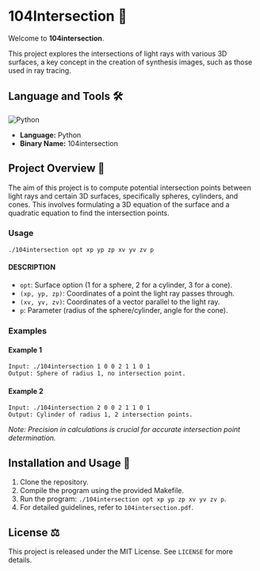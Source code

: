 # 104Intersection 🔮

Welcome to **104intersection**.

This project explores the intersections of light rays with various 3D surfaces, a key concept in the creation of synthesis images, such as those used in ray tracing.

## Language and Tools 🛠️

![Python](https://img.shields.io/badge/Python-3776AB?style=for-the-badge&logo=python&logoColor=white)

- **Language:** Python
- **Binary Name:** 104intersection

## Project Overview 🔎

The aim of this project is to compute potential intersection points between light rays and certain 3D surfaces, specifically spheres, cylinders, and cones. This involves formulating a 3D equation of the surface and a quadratic equation to find the intersection points.

### Usage

`./104intersection opt xp yp zp xv yv zv p`

#### DESCRIPTION
- `opt`: Surface option (1 for a sphere, 2 for a cylinder, 3 for a cone).
- `(xp, yp, zp)`: Coordinates of a point the light ray passes through.
- `(xv, yv, zv)`: Coordinates of a vector parallel to the light ray.
- `p`: Parameter (radius of the sphere/cylinder, angle for the cone).

### Examples

#### Example 1

`Input: ./104intersection 1 0 0 2 1 1 0 1`<br>
`Output: Sphere of radius 1, no intersection point.`<br>

#### Example 2

`Input: ./104intersection 2 0 0 2 1 1 0 1`<br>
`Output: Cylinder of radius 1, 2 intersection points.`<br>


*Note: Precision in calculations is crucial for accurate intersection point determination.*

## Installation and Usage 💾

1. Clone the repository.
2. Compile the program using the provided Makefile.
3. Run the program: `./104intersection opt xp yp zp xv yv zv p`.
4. For detailed guidelines, refer to `104intersection.pdf`.

## License ⚖️

This project is released under the MIT License. See `LICENSE` for more details.

